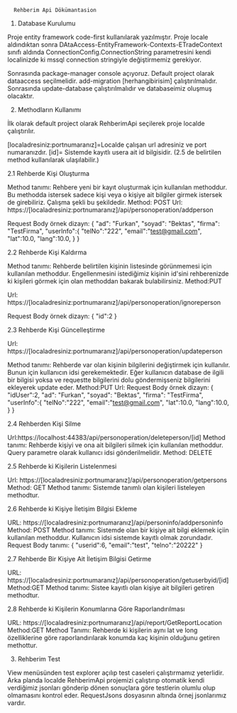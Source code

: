       

	  Rehberim Api Dökümantasion
	   
  1. Database Kurulumu

Proje entity framework code-first kullanılarak yazılmıştır. Proje locale aldındıktan sonra DAtaAccess-EntityFramework-Contexts-ETradeContext
sınıfı aldında ConnectionConfig.ConnectionString parametresini kendi localinizde ki mssql connection stringiyle değiştirmemiz gerekiyor.

Sonrasında package-manager console açıyoruz. Default project olarak dataaccess seçilmelidir. add-migration [herhangibirisim] çalıştırılmalıdır.
Sonrasında update-database çalıştırılmalıdır ve databaseimiz oluşmuş olacaktır.

  2. Methodların Kullanımı 

İlk olarak default project olarak RehberimApi seçilerek proje localde çalıştırılır.

[localadresiniz:portnumaranız]=Localde çalışan url adresiniz ve port numaranızdır.
[id]= Sistemde kayıtlı usera ait id bilgisidir. (2.5 de belirtilen method kullanılarak ulaşılabilir.)


2.1 Rehberde Kişi Oluşturma

Method tanımı: Rehbere yeni bir kayıt oluşturmak için kullanılan methoddur. Bu methodda istersek sadece kişi veya
o kişiye ait bilgiler girmek istersek de girebiliriz. Çalışma şekli bu şekildedir.
Method: POST
Url: https://[localadresiniz:portnumaranız]/api/personoperation/addperson

Request Body örnek dizayn:
{
  "ad": "Furkan",
  "soyad": "Bektas",
  "firma": "TestFirma",
  "userInfo":{
  "telNo":"222",
  "email":"test@gmail.com",
  "lat":10.0,
  "lang":10.0,
  }
}

2.2 Rehberde Kişi Kaldırma

Method tanımı: Rehberde belirtilen kişinin listesinde görünmemesi için kullanılan methoddur. Engellenmesini istediğimiz kişinin id'sini rehberenizde ki kişileri 
görmek için olan methoddan bakarak bulabilirsiniz.
Method:PUT

Url: https://[localadresiniz:portnumaranız]/api/personoperation/ignoreperson

Request Body örnek dizayn:
{
  "id":2
}

2.3 Rehberde Kişi Güncelleştirme

Url: https://[localadresiniz:portnumaranız]/api/personoperation/updateperson

Method tanımı: Rehberde var olan kişinin bilgilerini değiştirmek için kullanılır. Bunun için kullanıcın idsi gerekemektedir. Eğer kullanıcın database de ilgili bir bilgisi yoksa
ve requestte bilgilerini dolu göndermişseniz bilgilerini ekleyerek update eder.
Method:PUT
Url:
Request Body örnek dizayn:
{
  "idUser":2,
  "ad": "Furkan",
  "soyad": "Bektas",
  "firma": "TestFirma",
  "userInfo":{
  "telNo":"222",
  "email":"test@gmail.com",
  "lat":10.0,
  "lang":10.0,
  }
}

2.4 Rehberden Kişi Silme

Url:https://localhost:44383/api/personoperation/deleteperson/[id]
Method tanımı: Rehberde kişiyi ve ona ait bilgileri silmek için kullanılan methoddur. Query parametre olarak kullanıcı idsi gönderilmelidir.
Method: DELETE

2.5 Rehberde ki Kişilerin Listelenmesi

Url: https://[localadresiniz:portnumaranız]/api/personoperation/getpersons
Method: GET
Method tanımı: Sistemde tanımlı olan kişileri listeleyen methodtur.

2.6 Rehberde ki Kişiye İletişim Bilgisi Ekleme

URL: https://[localadresiniz:portnumaranız]/api/personinfo/addpersoninfo
Method: POST
Method tanımı: Sistemde olan bir kişiye ait bilgi eklemek içiin kullanılan methoddur. Kullanıcın idsi sistemde kayıtlı olmak zorundadır.
Request Body tanımı:
{
  "userid":6,
  "email":"test",
  "telno":"20222"
}

2.7 Rehberde Bir Kişiye Ait İletişim Bilgisi Getirme

URL: https://[localadresiniz:portnumaranız]/api/personoperation/getuserbyid/[id]
Method:GET
Method tanımı: Sistee kayıtlı olan kişiye ait bilgileri getiren methodtur.

2.8 Rehberde ki Kişilerin Konumlarına Göre Raporlandırılması

URL: https://[localadresiniz:portnumaranız]/api/report/GetReportLocation
Method:GET
Method Tanımı: Rehberde ki kişilerin aynı lat ve long özelliklerine göre raporlandırılarak konumda kaç kişinin olduğunu getiren methottur.

   3. Rehberim Test
   
View menüsünden test explorer açılıp test caseleri çalıştırmamız yeterlidir. Arka planda localde RehberimApi projemizi çalıştırıp otomatik kendi verdiğimiz jsonları gönderip dönen sonuçlara göre
testlerin olumlu olup olmamasını kontrol eder. RequestJsons dosyasının altında örnej jsonlarımız vardır. 